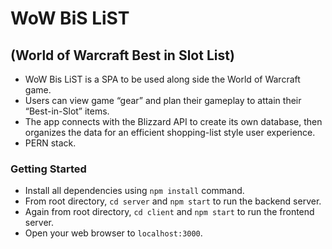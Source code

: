 # WoW BiS LiST
## (World of Warcraft Best in Slot List)
* WoW Bis LiST is a SPA to be used along side the World of Warcraft game.
* Users can view game “gear” and plan their gameplay to attain their “Best-in-Slot” items.
* The app connects with the Blizzard API to create its own database, then organizes the data for an efficient shopping-list style user experience.
* PERN stack.  

### Getting Started
* Install all dependencies using `npm install` command.
* From root directory, `cd server` and `npm start` to run the backend server.
* Again from root directory, `cd client` and `npm start` to run the frontend server.
* Open your web browser to `localhost:3000`.  